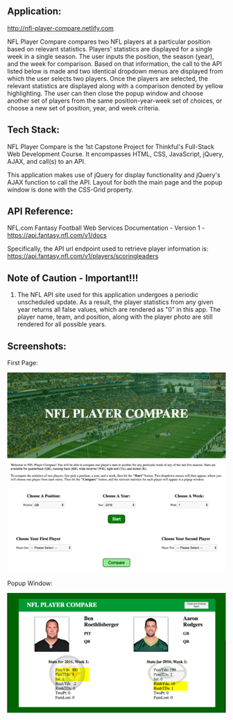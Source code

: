 ## Application:

http://nfl-player-compare.netlify.com

NFL Player Compare compares two NFL players at a particular position based on relevant statistics.  Players' statistics are displayed for a single week in a single season.  The user inputs the position, the season (year), and the week for comparison.  Based on that information, the call to the API listed below is made and two identical dropdown menus are displayed from which the user selects two players.  Once the players are selected, the relevant statistics are displayed along with a comparison denoted by yellow highlighting.  The user can then close the popup window and choose another set of players from the same position-year-week set of choices, or choose a new set of position, year, and week criteria.

## Tech Stack:

NFL Player Compare is the 1st Capstone Project for Thinkful's Full-Stack Web Development Course.  It encompasses HTML, CSS, JavaScript, jQuery, AJAX, and call(s) to an API.

This application makes use of jQuery for display functionality and jQuery's AJAX function to call the API.  Layout for both the main page and the popup window is done with the CSS-Grid property.

## API Reference:

NFL.com Fantasy Football Web Services Documentation - Version 1  -  https://api.fantasy.nfl.com/v1/docs

Specifically, the API url endpoint used to retrieve player information is: https://api.fantasy.nfl.com/v1/players/scoringleaders

## Note of Caution - Important!!!

1.  The NFL API site used for this application undergoes a periodic unscheduled update.  As a result, the player statistics from any given year returns all false values, which are rendered as "0" in this app.  The player name, team, and position, along with the player photo are still rendered for all possible years.

## Screenshots:
First Page:

![how do i get a relative image path to show an image here](./images/pageone.png)


Popup Window:

![how do i get a relative image path to show an image here](./images/popup-window.png)

